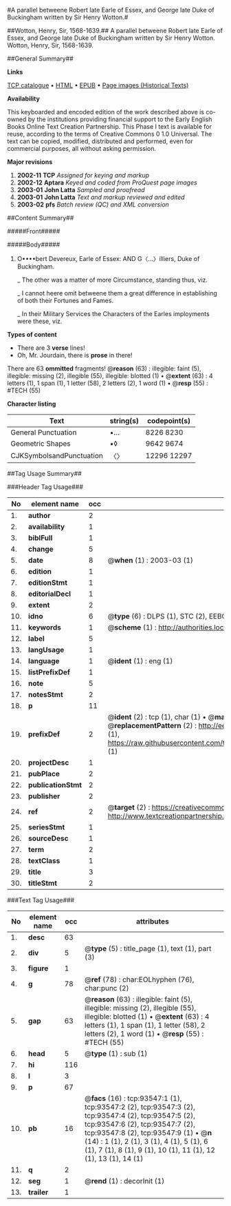 #A parallel betweene Robert late Earle of Essex, and George late Duke of Buckingham written by Sir Henry Wotton.#

##Wotton, Henry, Sir, 1568-1639.##
A parallel betweene Robert late Earle of Essex, and George late Duke of Buckingham written by Sir Henry Wotton.
Wotton, Henry, Sir, 1568-1639.

##General Summary##

**Links**

[TCP catalogue](http://www.ota.ox.ac.uk/tcp/)  • 
[HTML](http://tei.it.ox.ac.uk/tcp/Texts-HTML/free/A67/A67125.html)  • 
[EPUB](http://tei.it.ox.ac.uk/tcp/Texts-EPUB/free/A67/A67125.epub) • 
[Page images (Historical Texts)](https://data.historicaltexts.jisc.ac.uk/view?pubId=eebo-12764148e&pageId=eebo-12764148e-93547-1)

**Availability**

This keyboarded and encoded edition of the
	       work described above is co-owned by the institutions
	       providing financial support to the Early English Books
	       Online Text Creation Partnership. This Phase I text is
	       available for reuse, according to the terms of Creative
	       Commons 0 1.0 Universal. The text can be copied,
	       modified, distributed and performed, even for
	       commercial purposes, all without asking permission.

**Major revisions**

1. __2002-11__ __TCP__ *Assigned for keying and markup*
1. __2002-12__ __Aptara__ *Keyed and coded from ProQuest page images*
1. __2003-01__ __John Latta__ *Sampled and proofread*
1. __2003-01__ __John Latta__ *Text and markup reviewed and edited*
1. __2003-02__ __pfs__ *Batch review (QC) and XML conversion*

##Content Summary##

#####Front#####

#####Body#####

1. O••••bert Devereux, Earle of Essex:
AND
G〈…〉illiers, Duke of Buckingham.

    _ The other was a matter of more Circumstance, standing
thus, viz.

    _ I cannot heere omit betweene them a great difference in establishing of both
their Fortunes and Fames.

    _ In their Military Services the Characters of the Earles imployments
were these, viz.

**Types of content**

  * There are 3 **verse** lines!
  * Oh, Mr. Jourdain, there is **prose** in there!

There are 63 **ommitted** fragments! 
 @__reason__ (63) : illegible: faint (5), illegible: missing (2), illegible (55), illegible: blotted (1)  •  @__extent__ (63) : 4 letters (1), 1 span (1), 1 letter (58), 2 letters (2), 1 word (1)  •  @__resp__ (55) : #TECH (55)

**Character listing**


|Text|string(s)|codepoint(s)|
|---|---|---|
|General Punctuation|•…|8226 8230|
|Geometric Shapes|▪◊|9642 9674|
|CJKSymbolsandPunctuation|〈〉|12296 12297|

##Tag Usage Summary##

###Header Tag Usage###

|No|element name|occ|attributes|
|---|---|---|---|
|1.|__author__|2||
|2.|__availability__|1||
|3.|__biblFull__|1||
|4.|__change__|5||
|5.|__date__|8| @__when__ (1) : 2003-03 (1)|
|6.|__edition__|1||
|7.|__editionStmt__|1||
|8.|__editorialDecl__|1||
|9.|__extent__|2||
|10.|__idno__|6| @__type__ (6) : DLPS (1), STC (2), EEBO-CITATION (1), OCLC (1), VID (1)|
|11.|__keywords__|1| @__scheme__ (1) : http://authorities.loc.gov/ (1)|
|12.|__label__|5||
|13.|__langUsage__|1||
|14.|__language__|1| @__ident__ (1) : eng (1)|
|15.|__listPrefixDef__|1||
|16.|__note__|5||
|17.|__notesStmt__|2||
|18.|__p__|11||
|19.|__prefixDef__|2| @__ident__ (2) : tcp (1), char (1)  •  @__matchPattern__ (2) : ([0-9\-]+):([0-9IVX]+) (1), (.+) (1)  •  @__replacementPattern__ (2) : http://eebo.chadwyck.com/downloadtiff?vid=$1&page=$2 (1), https://raw.githubusercontent.com/textcreationpartnership/Texts/master/tcpchars.xml#$1 (1)|
|20.|__projectDesc__|1||
|21.|__pubPlace__|2||
|22.|__publicationStmt__|2||
|23.|__publisher__|2||
|24.|__ref__|2| @__target__ (2) : https://creativecommons.org/publicdomain/zero/1.0/ (1), http://www.textcreationpartnership.org/docs/. (1)|
|25.|__seriesStmt__|1||
|26.|__sourceDesc__|1||
|27.|__term__|2||
|28.|__textClass__|1||
|29.|__title__|3||
|30.|__titleStmt__|2||


###Text Tag Usage###

|No|element name|occ|attributes|
|---|---|---|---|
|1.|__desc__|63||
|2.|__div__|5| @__type__ (5) : title_page (1), text (1), part (3)|
|3.|__figure__|1||
|4.|__g__|78| @__ref__ (78) : char:EOLhyphen (76), char:punc (2)|
|5.|__gap__|63| @__reason__ (63) : illegible: faint (5), illegible: missing (2), illegible (55), illegible: blotted (1)  •  @__extent__ (63) : 4 letters (1), 1 span (1), 1 letter (58), 2 letters (2), 1 word (1)  •  @__resp__ (55) : #TECH (55)|
|6.|__head__|5| @__type__ (1) : sub (1)|
|7.|__hi__|116||
|8.|__l__|3||
|9.|__p__|67||
|10.|__pb__|16| @__facs__ (16) : tcp:93547:1 (1), tcp:93547:2 (2), tcp:93547:3 (2), tcp:93547:4 (2), tcp:93547:5 (2), tcp:93547:6 (2), tcp:93547:7 (2), tcp:93547:8 (2), tcp:93547:9 (1)  •  @__n__ (14) : 1 (1), 2 (1), 3 (1), 4 (1), 5 (1), 6 (1), 7 (1), 8 (1), 9 (1), 10 (1), 11 (1), 12 (1), 13 (1), 14 (1)|
|11.|__q__|2||
|12.|__seg__|1| @__rend__ (1) : decorInit (1)|
|13.|__trailer__|1||
